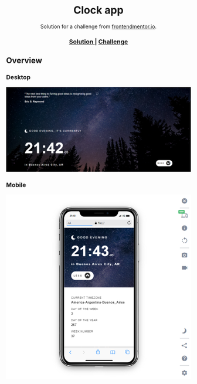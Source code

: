 <!-- Please update value in the {}  -->

<h1 align="center">Clock app</h1>

<div align="center">
   Solution for a challenge from  <a href="https://www.frontendmentor.io" target="_blank">frontendmentor.io</a>.
</div>

<div align="center">
  <h3>
    <a href="asdasd">
      Solution
    </a>
    <span> | </span>
    <a href="https://www.frontendmentor.io/challenges/clock-app-LMFaxFwrM">
      Challenge
    </a>
  </h3>
</div>

<!-- OVERVIEW -->

## Overview

### Desktop

![screenshot](/images/overview/screencapture-clockapp-desktop.png)

### Mobile

![screenshot](/images/overview/screencapture-clockapp-mobile.png)



